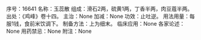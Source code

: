 序号：16641
名称：玉蕊散
组成：滑石2两，硫黄1两，丁香半两，肉豆蔻半两。
出处：《鸡峰》卷十四。
主治：None
加减：None
功效：止吐逆。
用法用量：每服1钱，食前米饮调下。
制备方法：上为细末。
临床应用：None
各家论述：None
用药禁忌：None
附注：None
